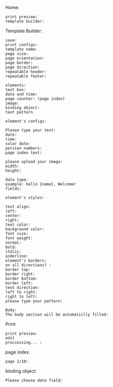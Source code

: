 Home:

    print preview: 
    template builder:

Template Builder: 

    save:
    print configs:
    template name:
    page size:
    page orientation:
    page border:
    page direction:
    repeatable header:
    repeatable footer:

    elements:
    text box:
    date and time:
    page counter: (page index)
    image:
    binding object:
    text pattern

    element's configs:

    Please type your text:
    date:
    time:
    solar date:
    persian numbers:
    page index text:

    please upload your image:
    width:
    height:

    data type:
    example: hello {name}, Welcome!
    fields:

    element's styles:

    text align:
    left:
    center:
    right:
    text color:
    background color:
    font size:
    font weight:
    normal:
    bold:
    italic:
    underline:
    element's borders:
    on all directions? :
    border top:
    border right:
    border bottom:
    border left:
    text direction:
    left to right:
    right to left:
    please type your pattern:

    Body:
    The body section will be automaticlly filled:

Print:

    print preview:
    edit
    proccessing... :

page index:

    page 1/10:

binding object:

    Please choose data field:
    